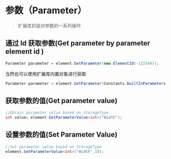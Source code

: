 # 参数（Parameter）

> 扩展库封装对参数的一系列操作

## 通过 Id 获取参数(Get parameter by parameter element id )

```csharp
Parameter parameter = element.GetParameter(new ElementId(-122344));

```

当然也可以使用扩展库内置对象进行获取

```csharp
Parameter parameter = element.GetParameter(Constants.BuiltInParameters.View.Name);

```

## 获取参数的值(Get parameter value)

```csharp
//Obtain parameter value based on StorageType
int value= element.GetParameterValue<int>("Width");

```

## 设置参数的值(Set Parameter Value)

```csharp
//Set parameter value based on StorageType
element.SetParameterValue<int>("Width",10);
```

